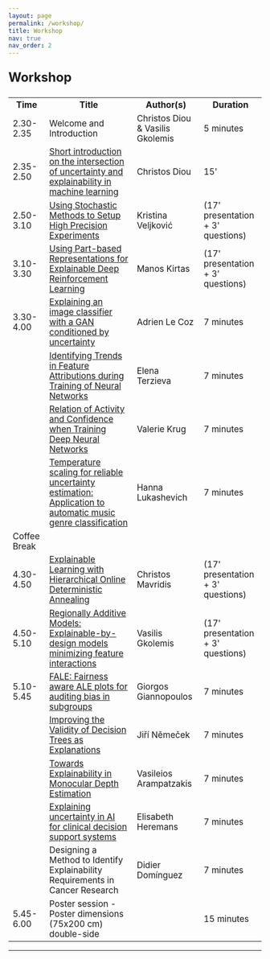 ```yaml
---
layout: page
permalink: /workshop/
title: Workshop
nav: true
nav_order: 2
---
```


<p style="font-weight:bold; font-size:25px"> Workshop </p>

<table class="schedule-workshop" style="font-size:17px">
  <tr>
    <th>Time</th>
    <th>Title</th>
    <th>Author(s)</th>
    <th>Duration</th>
  </tr>
  <tr>
    <td>2.30-2.35</td>
    <td>Welcome and Introduction</td>
    <td>Christos Diou & Vasilis Gkolemis</td>
    <td>5 minutes</td>
  </tr>
  <tr>
    <td>2.35-2.50</td>
    <td><a href="./../assets/pdf/01.christos_diou_presentation.pdf">Short introduction on the intersection of uncertainty and explainability in machine learning</a></td>
    <td>Christos Diou</td>
    <td>15'</td>
  </tr>
  <tr>
    <td>2.50-3.10</td>
    <td><a href="./../assets/pdf/02.KVeljkovic_BN+MDP.pdf">Using Stochastic Methods to Setup High Precision Experiments</a></td>
    <td>Kristina Veljković</td>
    <td>(17' presentation + 3' questions)</td>
  </tr>
  <tr>
    <td>3.10-3.30</td>
    <td><a href="./../assets/pdf/03.Manos_Kirtas_Presentation__ECML23__Part_based_Reinforcement_Learning.pdf">Using Part-based Representations for Explainable Deep Reinforcement Learning</a></td>
    <td>Manos Kirtas</td>
    <td>(17' presentation + 3' questions)</td>
  </tr>
  <tr>
    <td>3.30-4.00</td>
    <td><a href="./../assets/pdf/04.2023 09 Explaining an image classifier with a GAN conditioned by uncertainty.pdf">Explaining an image classifier with a GAN conditioned by uncertainty</a></td>
    <td>Adrien Le Coz</td>
    <td>7 minutes</td>
  </tr>
  <tr>
    <td></td>
    <td><a href="./../assets/pdf/05.elena_terzieva_2023_ECML_Identifying_Trends_in_Feature_Attributions_during_Training_of_Neural_Networks.pdf">Identifying Trends in Feature Attributions during Training of Neural Networks</a></td>
    <td>Elena Terzieva</td>
    <td>7 minutes</td>
  </tr>
  <tr>
    <td></td>
    <td><a href="./../assets/pdf/06.Valerie_Krug_ECML_presentation.pdf">Relation of Activity and Confidence when Training Deep Neural Networks</a></td>
    <td>Valerie Krug</td>
    <td>7 minutes</td>
  </tr>
  <tr>
    <td></td>
    <td><a href="./../assets/pdf/07.Hanna_Lukashevich_2023-09-20_ECML_Uncertainty_Lukashevich_Temperature_scaling.pdf">Temperature scaling for reliable uncertainty estimation: Application to automatic music genre classification</a></td>
    <td>Hanna Lukashevich</td>
    <td>7 minutes</td>
  </tr>
  <tr>
    <td>Coffee Break</td>
    <td colspan="3"></td>
  </tr>
  <tr>
    <td>4.30-4.50</td>
    <td><a href="./../assets/pdf/08_annealing.pdf">Explainable Learning with Hierarchical Online Deterministic Annealing</a></td>
    <td>Christos Mavridis</td>
    <td>(17' presentation + 3' questions)</td>
  </tr>
  <tr>
    <td>4.50-5.10</td>
    <td><a href="./../assets/pdf/09_ram.pdf">Regionally Additive Models: Explainable-by-design models minimizing feature interactions</a></td>
    <td>Vasilis Gkolemis</td>
    <td>(17' presentation + 3' questions)</td>
  </tr>
  <tr>
    <td>5.10-5.45</td>
    <td><a href="./../assets/pdf/10_fale.pdf">FALE: Fairness aware ALE plots for auditing bias in subgroups</a></td>
    <td>Giorgos Giannopoulos</td>
    <td>7 minutes</td>
  </tr>
  <tr>
    <td></td>
    <td><a href="./../assets/pdf/11_validity.pdf">Improving the Validity of Decision Trees as Explanations</a></td>
    <td>Jiří Němeček</td>
    <td>7 minutes</td>
  </tr>
  <tr>
    <td></td>
    <td><a href="./../assets/pdf/12_monocular.pdf">Towards Explainability in Monocular Depth Estimation</a></td>
    <td>Vasileios Arampatzakis</td>
    <td>7 minutes</td>
  </tr>
  <tr>
    <td></td>
    <td><a href="./../assets/pdf/13_clinical.pdf">Explaining uncertainty in AI for clinical decision support systems</a></td>
    <td>Elisabeth Heremans</td>
    <td>7 minutes</td>
  </tr>
  <tr>
    <td></td>
    <td>Designing a Method to Identify Explainability Requirements in Cancer Research</td>
    <td>Didier Domínguez</td>
    <td>7 minutes</td>
  </tr>
  <tr>
    <td>5.45-6.00</td>
    <td>Poster session - Poster dimensions (75x200 cm) double-side</td>
    <td></td>
    <td>15 minutes</td>
  </tr>
</table>

---
